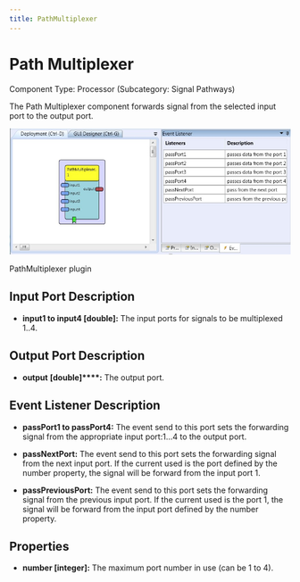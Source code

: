```yaml
---
title: PathMultiplexer
---
```


# Path Multiplexer

Component Type: Processor (Subcategory: Signal Pathways)

The Path Multiplexer component forwards signal from the selected input port to the output port.

![Screenshot: PathMultiplexer plugin](img/pathmultiplexer.jpg "Screenshot: PathMultiplexer plugin")

PathMultiplexer plugin

## Input Port Description

*   **input1 to input4 \[double\]:** The input ports for signals to be multiplexed 1..4.  
    

## Output Port Description

*   **output** **\[double\]****:** The output port.

## Event Listener Description

*   **passPort1 to passPort4:** The event send to this port sets the forwarding signal from the appropriate input port:1...4 to the output port.  
    
*   **passNextPort:** The event send to this port sets the forwarding signal from the next input port. If the current used is the port defined by the number property, the signal will be forward from the input port 1.  
    
*   **passPreviousPort:** The event send to this port sets the forwarding signal from the previous input port. If the current used is the port 1, the signal will be forward from the input port defined by the number property.

## Properties

*   **number \[integer\]:** The maximum port number in use (can be 1 to 4).